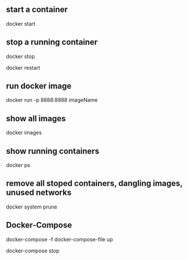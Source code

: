 ## **start a container**
docker start 
## **stop a running container** 
docker stop

docker restart 

## **run docker image**
docker run -p 8888:8888 imageName

## **show all images**
docker images 
## **show running containers**
docker ps
## **remove all stoped containers, dangling images, unused networks**
docker system prune

## **Docker-Compose**
docker-compose -f docker-compose-file up

docker-compose stop
